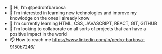 - 👋 Hi, I’m @pedrohfbarbosa
- 👀 I’m interested in learning new technologies and improve my knowlodge on the ones I already know
- 🌱 I’m currently learning HTML, CSS, JAVASCRIPT, REACT, GIT, GITHUB
- 💞️ I’m looking to collaborate on all sorts of projects that can have a positive impact in the world
- 📫 How to reach me https://www.linkedin.com/in/pedro-barbosa-9150b7246/

<!---
pedrohfbarbosa/pedrohfbarbosa is a ✨ special ✨ repository because its `README.md` (this file) appears on your GitHub profile.
You can click the Preview link to take a look at your changes.
--->
